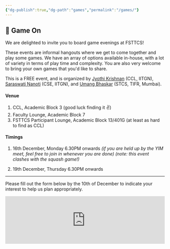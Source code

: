 ```yaml
---
{"dg-publish":true,"dg-path":"games","permalink":"/games/"}
---
```


## 🎲 Game On 

We are delighted to invite you to board game evenings at FSTTCS!

These events are informal hangouts where we get to come together and play some games. We have an array of options available in-house, with a lot of variety in terms of play time and complexity. You are also very welcome to bring your own games that you'd like to share. 

This is a FREE event, and is organized by [Jyothi Krishnan](https://ccl.iitgn.ac.in/team/jyothi-krishnan) (CCL, IITGN), [Saraswati Nanoti](https://www.linkedin.com/in/saraswati-nanoti-37898a100/?originalSubdomain=in) (CSE, IITGN), and [Umang Bhaskar](https://www.tcs.tifr.res.in/~umang/) (STCS, TIFR, Mumbai).

#### Venue

1. CCL, Academic Block 3 (good luck finding it ✌️)
2. Faculty Lounge, Academic Block 7
3. FSTTCS Participant Lounge, Academic Block 13/401G (at least as hard to find as CCL)

#### Timings

1. 16th December, Monday 6.30PM onwards 
   _(if you are held up by the YIM meet, feel free to join in whenever you are done)_
   _(note: this event clashes with the squash game!)_

2. 19th December, Thursday 6.30PM onwards

---

Please fill out the form below by the 10th of December to indicate your interest to help us plan appropriately. 

<iframe style="border:none;width:100%;" id="board-game-nights-at-fsttcs-2024-0i9pug" src="https://opnform.com/forms/board-game-nights-at-fsttcs-2024-0i9pug"></iframe><script type="text/javascript" onload="initEmbed('board-game-nights-at-fsttcs-2024-0i9pug')" src="https://opnform.com/widgets/iframe.min.js"></script>